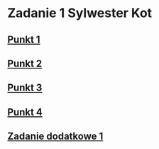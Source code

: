 # Zadanie 1 Sylwester Kot
## [Punkt 1](README_p1.md)
## [Punkt 2](README_p2.md)
## [Punkt 3](README_p3.md)
## [Punkt 4](README_p4.md)
## [Zadanie dodatkowe 1](README_dod1.md)
